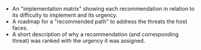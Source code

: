   * An "implementation matrix" showing each recommendation in relation to its difficulty to implement and its urgency.
  * A roadmap for a "recommended path" to address the threats the host faces.
  * A short description of why a recommendation (and corresponding threat) was ranked with the urgency it was assigned.

